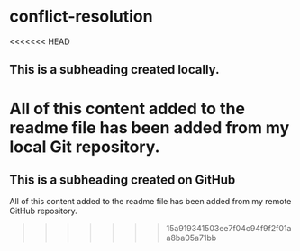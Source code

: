 # conflict-resolution

<<<<<<< HEAD
## This is a subheading created locally.

All of this content added to the readme file has been added from my local Git repository. 
=======
## This is a subheading created on GitHub

All of this content added to the readme file has been added from my remote GitHub repository.
>>>>>>> 15a919341503ee7f04c94f9f2f01aa8ba05a71bb
